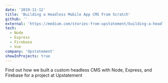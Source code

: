 ```yaml
---
date: '2019-11-12'
title: 'Building a Headless Mobile App CMS From Scratch'
github: ''
external: 'https://medium.com/stories-from-upstatement/building-a-headless-mobile-app-cms-from-scratch-bab2d17744d9'
tech:
  - Node
  - Express
  - Firebase
  - Vue
company: 'Upstatement'
showInProjects: true
---
```


Find out how we built a custom headless CMS with Node, Express, and Firebase for a project at Upstatement
